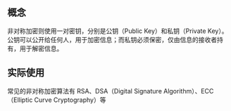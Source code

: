 ## 概念

非对称加密则使用一对密钥，分别是公钥（Public Key）和私钥（Private Key）。公钥可以公开给任何人，用于加密信息；而私钥必须保密，仅由信息的接收者持有，用于解密信息。

## 实际使用

常见的非对称加密算法有 RSA、DSA（Digital Signature Algorithm）、ECC（Elliptic Curve Cryptography）等